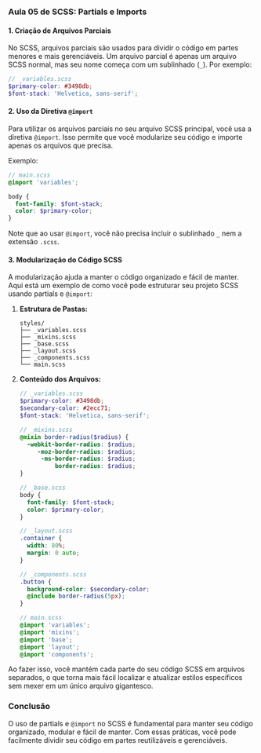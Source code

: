 ### Aula 05 de SCSS: Partials e Imports

#### 1. Criação de Arquivos Parciais

No SCSS, arquivos parciais são usados para dividir o código em partes menores e mais gerenciáveis. Um arquivo parcial é apenas um arquivo SCSS normal, mas seu nome começa com um sublinhado (`_`). Por exemplo:

```scss
// _variables.scss
$primary-color: #3498db;
$font-stack: 'Helvetica, sans-serif';
```

#### 2. Uso da Diretiva `@import`

Para utilizar os arquivos parciais no seu arquivo SCSS principal, você usa a diretiva `@import`. Isso permite que você modularize seu código e importe apenas os arquivos que precisa. 

Exemplo:

```scss
// main.scss
@import 'variables';

body {
  font-family: $font-stack;
  color: $primary-color;
}
```

Note que ao usar `@import`, você não precisa incluir o sublinhado `_` nem a extensão `.scss`.

#### 3. Modularização do Código SCSS

A modularização ajuda a manter o código organizado e fácil de manter. Aqui está um exemplo de como você pode estruturar seu projeto SCSS usando partials e `@import`:

1. **Estrutura de Pastas:**
   
   ```
   styles/
   ├── _variables.scss
   ├── _mixins.scss
   ├── _base.scss
   ├── _layout.scss
   ├── _components.scss
   └── main.scss
   ```

2. **Conteúdo dos Arquivos:**
   
   ```scss
   // _variables.scss
   $primary-color: #3498db;
   $secondary-color: #2ecc71;
   $font-stack: 'Helvetica, sans-serif';
   ```
   
   ```scss
   // _mixins.scss
   @mixin border-radius($radius) {
     -webkit-border-radius: $radius;
        -moz-border-radius: $radius;
         -ms-border-radius: $radius;
             border-radius: $radius;
   }
   ```
   
   ```scss
   // _base.scss
   body {
     font-family: $font-stack;
     color: $primary-color;
   }
   ```
   
   ```scss
   // _layout.scss
   .container {
     width: 80%;
     margin: 0 auto;
   }
   ```
   
   ```scss
   // _components.scss
   .button {
     background-color: $secondary-color;
     @include border-radius(5px);
   }
   ```
   
   ```scss
   // main.scss
   @import 'variables';
   @import 'mixins';
   @import 'base';
   @import 'layout';
   @import 'components';
   ```

Ao fazer isso, você mantém cada parte do seu código SCSS em arquivos separados, o que torna mais fácil localizar e atualizar estilos específicos sem mexer em um único arquivo gigantesco.

### Conclusão

O uso de partials e `@import` no SCSS é fundamental para manter seu código organizado, modular e fácil de manter. Com essas práticas, você pode facilmente dividir seu código em partes reutilizáveis e gerenciáveis.